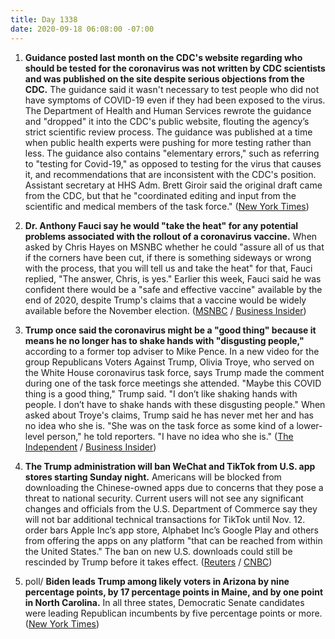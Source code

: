 ```yaml
---
title: Day 1338
date: 2020-09-18 06:08:00 -07:00
---
```


1. **Guidance posted last month on the CDC's website regarding who should be tested for the coronavirus was not written by CDC scientists and was published on the site despite serious objections from the CDC.** The guidance said it wasn't necessary to test people who did not have symptoms of COVID-19 even if they had been exposed to the virus. The Department of Health and Human Services rewrote the guidance and "dropped" it into the CDC's public website, flouting the agency’s strict scientific review process. The guidance was published at a time when public health experts were pushing for more testing rather than less. The guidance also contains "elementary errors," such as referring to "testing for Covid-19," as opposed to testing for the virus that causes it, and recommendations that are inconsistent with the CDC's position. Assistant secretary at HHS Adm. Brett Giroir said the original draft came from the CDC, but that he "coordinated editing and input from the scientific and medical members of the task force." ([New York Times](https://www.nytimes.com/2020/09/17/health/coronavirus-testing-cdc.html))

2. **Dr. Anthony Fauci say he would "take the heat" for any potential problems associated with the rollout of a coronavirus vaccine.** When asked by Chris Hayes on MSNBC whether he could "assure all of us that if the corners have been cut, if there is something sideways or wrong with the process, that you will tell us and take the heat" for that, Fauci replied, "The answer, Chris, is yes." Earlier this week, Fauci said he was confident there would be a "safe and effective vaccine" available by the end of 2020, despite Trump's claims that a vaccine would be widely available before the November election. ([MSNBC](https://www.msnbc.com/all-in/watch/dr-fauci-says-he-will-raise-flags-if-corners-are-cut-on-covid-19-vaccine-92022341693) / [Business Insider](https://www.businessinsider.com/fauci-says-will-take-responsibility-if-us-virus-vaccine-faulty-2020-9))

3. **Trump once said the coronavirus might be a "good thing" because it means he no longer has to shake hands with "disgusting people,"** according to a former top adviser to Mike Pence. In a new video for the group Republicans Voters Against Trump, Olivia Troye, who served on the White House coronavirus task force, says Trump made the comment during one of the task force meetings she attended. "Maybe this COVID thing is a good thing," Trump said. "I don’t like shaking hands with people. I don’t have to shake hands with these disgusting people." When asked about Troye's claims, Trump said he has never met her and has no idea who she is. "She was on the task force as some kind of a lower-level person," he told reporters. "I have no idea who she is." ([The Independent](https://www.independent.co.uk/news/world/americas/us-politics/trump-coronavirus-good-thing-shake-hands-disgusting-people-olivia-troye-b480406.html?utm_source=reddit.com) / [Business Insider](https://www.businessinsider.com/video-aide-trump-didnt-want-to-shake-hands-disgusting-supporters-2020-9))

4. **The Trump administration will ban WeChat and TikTok from U.S. app stores starting Sunday night.** Americans will be blocked from downloading the Chinese-owned apps due to concerns that they pose a threat to national security. Current users will not see any significant changes and officials from the U.S. Department of Commerce say they will not bar additional technical transactions for TikTok until Nov. 12. order bars Apple Inc’s app store, Alphabet Inc’s Google Play and others from offering the apps on any platform "that can be reached from within the United States." The ban on new U.S. downloads could still be rescinded by Trump before it takes effect. ([Reuters](https://www.reuters.com/article/us-usa-tiktok-ban-exclusive/trump-to-block-u-s-downloads-of-tiktok-wechat-on-sunday-officials-idUSKBN2691QO) / [CNBC](https://www.cnbc.com/2020/09/18/trump-to-block-us-downloads-of-tiktok-wechat-on-sunday-officials-tell-reuters.html))

5. poll/ **Biden leads Trump among likely voters in Arizona by nine percentage points, by 17 percentage points in Maine, and by one point in North Carolina.** In all three states, Democratic Senate candidates were leading Republican incumbents by five percentage points or more. ([New York Times](https://www.nytimes.com/2020/09/18/us/politics/latest-polls.html))